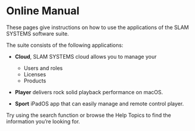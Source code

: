 # Online Manual

These pages give instructions on how to use the applications of the SLAM SYSTEMS software suite.

The suite consists of the following applications:

* **Cloud**, SLAM SYSTEMS cloud allows you to manage your
    - Users and roles
    - Licenses
    - Products
    
* **Player** delivers rock solid playback performance on macOS.

* **Sport** iPadOS app that can easily manage and remote control player.


Try using the search function or browse the Help Topics to find the information you’re looking for.
